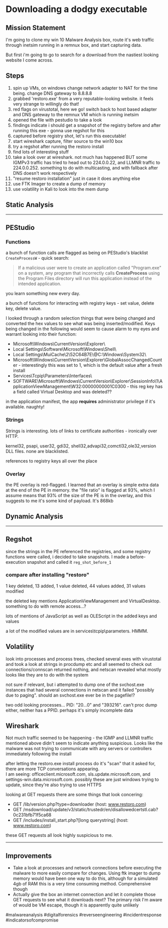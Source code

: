 # Downloading a dodgy executable
## Mission Statement
I'm going to clone my win 10 Malware Analysis box, route it's web traffic through inetsim running in a remnux box, and start capturing data.

But first i'm going to go to search for a download from the nastiest looking website I come across.

## Steps
1. spin up VMs, on windows change network adapter to NAT for the time being.  change DNS gateway to 8.8.8.8
2. grabbed 'restoro.exe' from a very reputable-looking website.  it feels very strange to willingly do that!
3. red flags on virustotal, here we go!  switch back to host based adapter and DNS gateway to the remnux VM which is running inetsim
4. opened the file with pestudio to take a look
5. findings indicate i should get a snapshot of the registry before and after running this exe - gonna use regshot for this
6. captured before registry shot, let's run this executable!
7. start wireshark capture, filter source to the win10 box
8. try a regshot after running the restoro install
9. find lots of interesting stuff
10. take a look over at wireshark.  not much has happened BUT some IGMPv3 traffic has tried to head out to 224.0.0.22, and LLMNR traffic to 224.0.0.252.  something to do with multicasting, and with fallback after DNS doesn't work respectively
11. "resume restoro installation" just in case it does anything else
12. use FTK Imager to create a dump of memory
13. use volatility in Kali to look into the mem dump

## Static Analysis
---
## PEStudio
### Functions
a bunch of function calls are flagged as being on PEStudio's blacklist
`CreateProcessW` - quick search:
> If a malicious user were to create an application called "Program.exe" on a system, any program that incorrectly calls **CreateProcess** using the Program Files directory will run this application instead of the intended application.

you learn something new every day.

a bunch of functions for interacting with registry keys - set value, delete key, delete value.

I looked through a random selection things that were being changed and converted the hex values to see what was being inserted/modified.  Keys being changed in the following would seem to cause alarm to my eyes and warrant looking into their function:
- Microsoft\\Windows\\CurrentVersion\\Explorer\\
- Local Settings\\Software\\Microsoft\\Windows\\Shell\\
- Local Settings\\MuiCache\\2\\52C64B7E\\@C:\\Windows\\System32\\
- Microsoft\\Windows\\CurrentVersion\\Explorer\\GlobalAssocChangedCounter - interestingly this was set to 1, which is the default value after a fresh install
- Services\\Tcpip\\Parameters\\Interfaces\\
- SOFTWARE\\Microsoft\\Windows\\CurrentVersion\\Explorer\\SessionInfo\\1\\ApplicationViewManagement\\W32:00000000001C0300 - this reg key has a field called Virtual Desktop and was deleted??

in the application manifest, the app **requires** administrator privilege if it's available.  naughty!

### Strings
Strings is interesting.  lots of links to certificate authorities - ironically over HTTP.

kernel32, psapi, user32, gdi32, shell32,advapi32,comctl32,ole32,version DLL files.  none are blacklisted.

references to registry keys all over the place

### Overlay
the PE overlay is red-flagged.  I learned that an overlay is simple extra data at the end of the PE in memory.  the "file ratio" is flagged at 93%, which I assume means that 93% of the size of the PE is in the overlay, and this suggests to me it's some kind of payload.  It's 868kb

## Dynamic Analysis
---
## Regshot
since the strings in the PE referenced the registries, and some registry functions were called, i decided to take snapshots.  I made a before-execution snapshot and called it `reg_shot_before_1`

### compare after installing "restoro"
1 key deleted, 13 added, 1 value deleted, 44 values added, 31 values modified

the deleted key mentions ApplicationViewManagement and VirtualDesktop.  something to do with remote access...?

lots of mentions of JavaScript as well as OLEScript in the added keys and values

a lot of the modified values are in services\\tcpip\\parameters.  HMMM.

## Volatility
look into processes and process trees, checked several exes with virustotal and took a look at strings in procdump etc and all seemed to check out
connections/connscan returned nothing, and netscan revealed what mostly looks like they are to do with the system

not sure if relevant, but i attempted to dump one of the svchost.exe instances that had several connections in netscan and it failed "possibly due to paging".  should an svchost.exe ever be in the pagefile!?

two odd looking processes... PID: "20...0" and "393216".  can't proc dump either, neither has a PPID.  perhaps it's simply incomplete data

## Wireshark
Not much traffic seemed to be happening - the IGMP and LLMNR traffic mentioned above didn't seem to indicate anything suspicious.  Looks like the malware was not trying to communicate with any servers or controllers immediately following the install

after letting the restoro.exe install process do it's "scan" that it asked for, there are more TCP conversations appearing.  
I am seeing:  officeclient.microsoft.com, sls.update.microsoft.com, and settings-win.data.microsoft.com.  possibly these are just windows trying to update, since they're also trying to use HTTPS

looking at GET requests there are some things that look concering:
- GET /lib/version.php?type=downloader (host:  www.restoro.com)
- GET /msdownload/update/v3/static/trustedr/en/disallowedcertstl.cab?0c231bfb71f5ca68
- GET /includes/install_start.php?\[long querystring\] (host: www.restoro.com)

these GET requests all look highly suspicious to me.

---
## Improvements
- Take a look at processes and network connections before executing the malware to more easily compare for changes.  Using ftk imager to dump memory would have been one way to do this, although for a simulated 4gb of RAM this is a very time consuming method.  Comprehensive though
- Actually give the box an internet connection and let it complete those GET requests to see what it downloads next?  The primary risk I'm aware of would be VM escape, though it is apparently quite unlikely

#malwareanalysis #digitalforensics #reverseengineering #incidentresponse #indicatorsofcompromise
